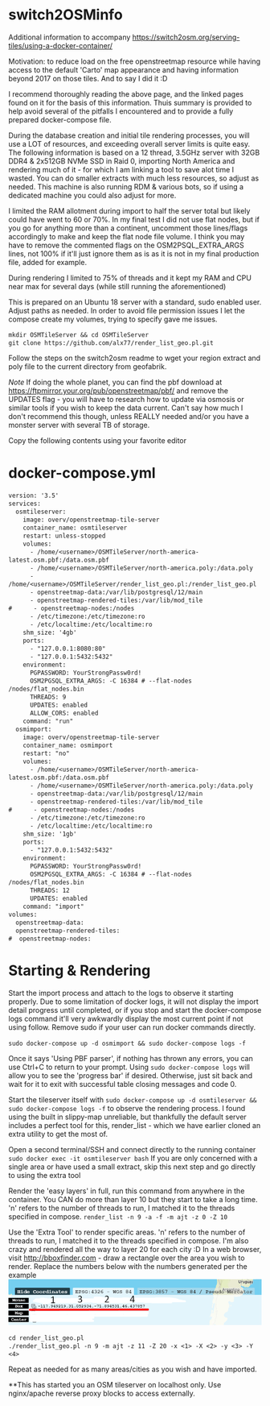 # switch2OSMinfo
Additional information to accompany https://switch2osm.org/serving-tiles/using-a-docker-container/ 

Motivation: to reduce load on the free openstreetmap resource while having access to the default 'Carto' map appearance and having information beyond 2017 on those tiles. And to say I did it :D

I recommend thoroughly reading the above page, and the linked pages found on it for the basis of this information. Thuis summary is provided to help avoid several of the pitfalls I encountered and to provide a fully prepared docker-compose file.

During the database creation and initial tile rendering processes, you will use a LOT of resources, and exceeding overall server limits is quite easy. The following information is based on a 12 thread, 3.5GHz server with 32GB DDR4 & 2x512GB NVMe SSD in Raid 0, importing North America and rendering much of it - for which I am linking a tool to save alot time I wasted. You can do smaller extracts with much less resources, so adjust as needed. This machine is also running RDM & various bots, so if using a dedicated machine you could also adjust for more.

I limited the RAM allotment during import to half the server total but likely could have went to 60 or 70%. In my final test I did not use flat nodes, but if you go for anything more than a continent, uncomment those lines/flags accordingly to make and keep the flat node file volume. I think you may have to remove the commented flags on the OSM2PSQL_EXTRA_ARGS lines, not 100% if it'll just ignore them as is as it is not in my final production file, added for example.

During rendering I limited to 75% of threads and it kept my RAM and CPU near max for several days (while still running the aforementioned)

This is prepared on an Ubuntu 18 server with a standard, sudo enabled user. Adjust paths as needed. In order to avoid file permission issues I let the compose create my volumes, trying to specify gave me issues.
```
mkdir OSMTileServer && cd OSMTileServer
git clone https://github.com/alx77/render_list_geo.pl.git
```

Follow the steps on the switch2osm readme to wget your region extract and poly file to the current directory from geofabrik. 

*Note* If doing the whole planet, you can find the pbf download at https://ftpmirror.your.org/pub/openstreetmap/pbf/ and
remove the UPDATES flag - you will have to research how to update via osmosis or similar tools if you wish to keep the data current. Can't say how much I don't recommend this though, unless REALLY needed and/or you have a monster server with several TB of storage.

Copy the following contents using your favorite editor

# docker-compose.yml
```
version: '3.5'
services:
  osmtileserver:
    image: overv/openstreetmap-tile-server
    container_name: osmtileserver
    restart: unless-stopped
    volumes:
      - /home/<username>/OSMTileServer/north-america-latest.osm.pbf:/data.osm.pbf
      - /home/<username>/OSMTileServer/north-america.poly:/data.poly
      - /home/<username>/OSMTileServer/render_list_geo.pl:/render_list_geo.pl
      - openstreetmap-data:/var/lib/postgresql/12/main
      - openstreetmap-rendered-tiles:/var/lib/mod_tile
#      - openstreetmap-nodes:/nodes
      - /etc/timezone:/etc/timezone:ro
      - /etc/localtime:/etc/localtime:ro
    shm_size: '4gb'
    ports:
      - "127.0.0.1:8080:80"
      - "127.0.0.1:5432:5432"
    environment:
      PGPASSWORD: YourStrongPassw0rd!
      OSM2PGSQL_EXTRA_ARGS: -C 16384 # --flat-nodes /nodes/flat_nodes.bin
      THREADS: 9
      UPDATES: enabled
      ALLOW_CORS: enabled
    command: "run"
  osmimport:
    image: overv/openstreetmap-tile-server
    container_name: osmimport
    restart: "no"
    volumes:
      - /home/<username>/OSMTileServer/north-america-latest.osm.pbf:/data.osm.pbf
      - /home/<username>/OSMTileServer/north-america.poly:/data.poly
      - openstreetmap-data:/var/lib/postgresql/12/main
      - openstreetmap-rendered-tiles:/var/lib/mod_tile
#      - openstreetmap-nodes:/nodes
      - /etc/timezone:/etc/timezone:ro
      - /etc/localtime:/etc/localtime:ro
    shm_size: '1gb'
    ports:
      - "127.0.0.1:5432:5432"
    environment:
      PGPASSWORD: YourStrongPassw0rd!
      OSM2PGSQL_EXTRA_ARGS: -C 16384 # --flat-nodes /nodes/flat_nodes.bin
      THREADS: 12
      UPDATES: enabled
    command: "import"
volumes:
  openstreetmap-data:
  openstreetmap-rendered-tiles:
#  openstreetmap-nodes:
```

# Starting & Rendering

Start the import process and attach to the logs to observe it starting properly. Due to some limitation of docker logs, it will not display the import detail progress until completed, or if you stop and start the docker-compose logs command it'll very awkwardly display the most current point if not using follow. Remove sudo if your user can run docker commands directly.

`sudo docker-compose up -d osmimport && sudo docker-compose logs -f`

Once it says 'Using PBF parser', if nothing has thrown any errors, you can use Ctrl+C to return to your prompt. Using `sudo docker-compose logs` will allow you to see the 'progress bar' if desired. Otherwise, just sit back and wait for it to exit with successful table closing messages and code 0.

Start the tileserver itself with `sudo docker-compose up -d osmtileserver && sudo docker-compose logs -f` to observe the rendering process. I found using the built in slippy-map unreliable, but thankfully the default server includes a perfect tool for this, render_list - which we have earlier cloned an extra utility to get the most of.

Open a second terminal/SSH and connect directly to the running container 
`sudo docker exec -it osmtileserver bash`
If you are only concerned with a single area or have used a small extract, skip this next step and go directly to using the extra tool

Render the 'easy layers' in full, run this command from anywhere in the container. You CAN do more than layer 10 but they start to take a long time. 'n' refers to the number of threads to run, I matched it to the threads specified in compose.
`render_list -n 9 -a -f -m ajt -z 0 -Z 10`

Use the 'Extra Tool' to render specific areas. 'n' refers to the number of threads to run, I matched it to the threads specified in compose. I'm also crazy and rendered all the way to layer 20 for each city :D
In a web browser, visit http://bboxfinder.com - draw a rectangle over the area you wish to render. Replace the numbers below with the numbers generated per the example
![Starting & Rendering](assets/example.png?raw=true)
```
cd render_list_geo.pl
./render_list_geo.pl -n 9 -m ajt -z 11 -Z 20 -x <1> -X <2> -y <3> -Y <4>
```

Repeat as needed for as many areas/cities as you wish and have imported.

**This has started you an OSM tileserver on localhost only. Use nginx/apache reverse proxy blocks to access externally.

